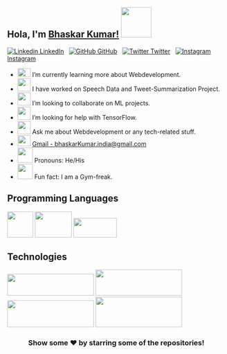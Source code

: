 ## Hola, I'm [Bhaskar Kumar!](https://bhaskarkumar1.github.io/cv/) <img src="https://c.tenor.com/nebZyl8oN7IAAAAi/wave-hello.gif" width="70" height="70" />



[![Linkedin](https://cdn.iconscout.com/icon/free/png-64/linkedin-160-461814.png) LinkedIn](https://linkedin.com/in/bhaskar-kumar-61a3271b3/)
&nbsp;
[![GitHub](https://cdn.iconscout.com/icon/free/png-64/developer-tool-1889493-1597553.png) GitHub](https://github.com/bhaskarkumar1)
&nbsp;
[![Twitter](https://cdn.iconscout.com/icon/free/png-64/twitter-241-721979.png) Twitter](https://twitter.com/bhaskarkumar_)
&nbsp;
[![Instagram](https://cdn.iconscout.com/icon/free/png-64/instagram-216-721958.png) Instagram](https://www.instagram.com/bhaskar__kumar_singh/)
&nbsp;
<br />
- <img src="https://c.tenor.com/H6CIWtKHIM0AAAAi/telescope-objects.gif" width="30" height="20" /> I’m currently learning more about Webdevelopment.
- <img src="https://c.tenor.com/PVaqycnQmZoAAAAi/grinning-face-with-big-eyes-people.gif" width="30" height="30" /> I have worked on Speech Data and Tweet-Summarization Project.
- <img src="https://c.tenor.com/dfCZMG1AxAoAAAAi/soccer-ball-joypixels.gif" width="30" height="30" /> I’m looking to collaborate on ML projects.
- <img src="https://c.tenor.com/EqR9Eq-A9xMAAAAi/thinking-face-people.gif" width="30" height="30" /> I’m looking for help with TensorFlow.
- <img src="https://c.tenor.com/y4CB6Si7MSQAAAAi/question-mark-symbols.gif" width="30" height="30" />  Ask me about Webdevelopment or any tech-related stuff.
- <img src="https://c.tenor.com/9_X3DEtd-xoAAAAi/gmail.gif" width="30" height="25" /> [Gmail - bhaskarKumar.india@gmail.com](bhaskarKumar.india@gmail.com) 
- <img src="https://c.tenor.com/DFZ_22hpHjsAAAAi/man-shrugging-people.gif" width="35" height="35" /> Pronouns: He/His
- <img src="https://c.tenor.com/q9_vg_S25VgAAAAi/weightlifting-activity.gif" width="35" height="35" />  Fun fact: I am a Gym-freak.

## Programming Languages
<img src="https://c.tenor.com/4HB9Nz7r4PsAAAAi/java-coffee.gif" width="60" height="60" /> <img src="https://c.tenor.com/TReUojNlZ6wAAAAi/js-javascript.gif" width="85" height="60" /> <img src="https://c.tenor.com/_7r8RXryt3QAAAAC/python-powered.gif" width="100" height="45" />
<br />

## Technologies
<img src="https://webassets.mongodb.com/_com_assets/cms/mongodb_logo1-76twgcu2dm.png" width="200" height="50" />    <img src="https://miro.medium.com/max/1400/1*i2fRBk3GsYLeUk_Rh7AzHw.png" width="200" height="60" />   <img src="https://www.vhv.rs/dpng/d/612-6126558_react-logo-png-react-js-logo-svg-transparent.png" width="200" height="62" />      <img src="https://upload.wikimedia.org/wikipedia/commons/thumb/d/d9/Node.js_logo.svg/1280px-Node.js_logo.svg.png" width="200" height="70" />

<div align="center">

### Show some ❤️ by starring some of the repositories!

</div>

